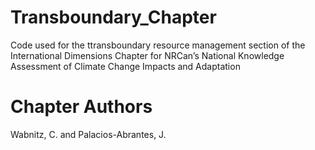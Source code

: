 # Transboundary_Chapter

Code used for the ttransboundary resource management section of the International Dimensions Chapter for NRCan’s National Knowledge Assessment of Climate Change Impacts and Adaptation

# Chapter Authors
Wabnitz, C. and  Palacios-Abrantes, J.
